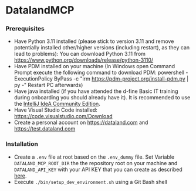 # DatalandMCP
### Prerequisites 
- Have Python 3.11 installed (please stick to version 3.11 and remove potentially installed other/higher versions (including restart), as they can lead to problems): You can download Python 3.11 from https://www.python.org/downloads/release/python-3110/
- Have PDM installed on your machine (In Windows open Command Prompt execute the following command to download PDM: powershell -ExecutionPolicy ByPass -c "irm https://pdm-project.org/install-pdm.py | py -" Restart PC afterwards)
- Have java installed (if you have attended the d-fine Basic IT training during onboarding you should already have it). It is recommended to use the [IntelliJ IdeA Community Edition](https://www.jetbrains.com/idea/download/?section=windows).
- Have Visual Studio Code installed: https://code.visualstudio.com/Download
- Create a personal account on https://dataland.com and https://test.dataland.com

### Installation
- Create a `.env` file at root based on the `.env_dummy` file. Set Variable `DATALAND_MCP_ROOT_DIR` the the repository root on your machine and `DATALAND_API_KEY` with your API KEY that you can create as described [here](https://github.com/d-fine/Dataland/wiki/Use-the-API).
- Execute `./bin/setup_dev_environment.sh` using a Git Bash shell